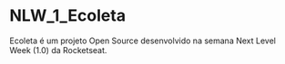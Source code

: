 # NLW_1_Ecoleta
Ecoleta é um projeto Open Source desenvolvido na semana Next Level Week (1.0) da Rocketseat.

